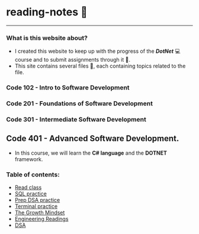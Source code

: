 # reading-notes 📖

---

### What is this website about?

- I created this website to keep up with the progress of the ***DotNet*** 💻 course and to submit assignments through it 📨.
-  This site contains several files 📁, each containing topics related to the file.

### Code 102 - Intro to Software Development

### Code 201 - Foundations of Software Development

### Code 301 - Intermediate Software Development

## **Code 401 - Advanced Software Development.**

- In this course, we will learn the **C# language** and the **DOTNET** framework.

### Table of contents: 

-  [Read class](https://github.com/alharet7/reading-notes/tree/main/Read-classes) 
- [SQL practice](https://github.com/alharet7/reading-notes/blob/main/sql.md)
- [Prep DSA practice](https://github.com/alharet7/reading-notes/blob/main/Prep-DSA-Practice.md)
- [Terminal practice](https://github.com/alharet7/reading-notes/blob/main/Practice-in-the-Terminal.md)
- [The Growth Mindset](https://github.com/alharet7/reading-notes/blob/main/The-Growth-Mindset.md)
- [Engineering Readings](https://github.com/alharet7/reading-notes/blob/main/Engineering-Readings.md)
- [DSA](https://github.com/alharet7/reading-notes/blob/main/DSA.md)
